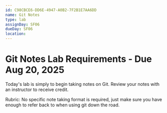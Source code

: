 ```yaml
---
id: C98CBCE6-DD6E-4947-A0B2-7F2B1E7AA6DD
name: Git Notes
type: lab
assignDay: SF06
dueDay: SF06
location: 
---
```


# Git Notes Lab Requirements - Due Aug 20, 2025

Today's lab is simply to begin taking notes on Git. Review your notes with an instructor to receive credit.

Rubric: No specific note taking format is required, just make sure you have enough to refer back to when using git down the road.